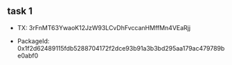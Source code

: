 ## task 1

- TX: 3rFnMT63YwaoK12JzW93LCvDhFvccanHMffMn4VEaRjj

- PackageId: 0x1f2d62489115fdb5288704172f2dce93b91a3b3bd295aa179ac479789be0abf0
